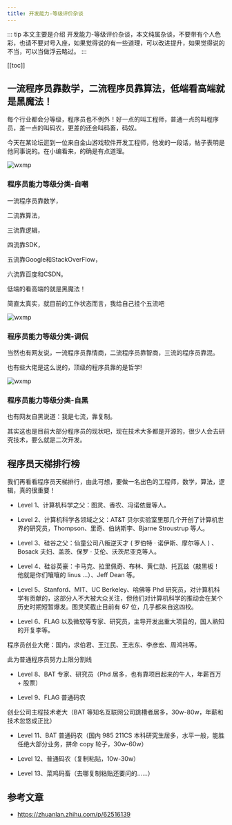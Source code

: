 ```yaml
---
title: 开发能力-等级评价杂谈
---
```


::: tip
本文主要是介绍 开发能力-等级评价杂谈，本文纯属杂谈，不要带有个人色彩，也请不要对号入座，如果觉得说的有一些道理，可以改进提升，如果觉得说的不当，可以当做浮云略过。
:::

[[toc]]

## 一流程序员靠数学，二流程序员靠算法，低端看高端就是黑魔法！


每个行业都会分等级，程序员也不例外！好一点的叫工程师，普通一点的叫程序员，差一点的叫码农，更差的还会叫码畜，码奴。

今天在某论坛逛到一位来自金山游戏软件开发工程师，他发的一段话，帖子表明是他同事说的。在小编看来，的确是有点道理。

<img class= "zoom-custom-imgs" :src="$withBase('/assets/img/dev/abilityevaluation/grade-1.png')" alt="wxmp">

### 程序员能力等级分类-自嘲

一流程序员靠数学，

二流靠算法，

三流靠逻辑，

四流靠SDK，

五流靠Google和StackOverFlow，

六流靠百度和CSDN。

低端的看高端的就是黑魔法！

简直太真实，就目前的工作状态而言，我给自己挂个五流吧



<img class= "zoom-custom-imgs" :src="$withBase('/assets/img/dev/abilityevaluation/grade-2.png')" alt="wxmp">


### 程序员能力等级分类-调侃

当然也有网友说，一流程序员靠情商，二流程序员靠智商，三流的程序员靠混。

也有些大佬是这么说的，顶级的程序员靠的是哲学!



<img class= "zoom-custom-imgs" :src="$withBase('/assets/img/dev/abilityevaluation/grade-3.png')" alt="wxmp">



### 程序员能力等级分类-自黑

也有网友自黑说道：我是七流，靠复制。



其实这也是目前大部分程序员的现状吧，现在技术大多都是开源的，很少人会去研究技术，要么就是二次开发。

## 程序员天梯排行榜

我们再看看程序员天梯排行，由此可想，要做一名出色的工程师，数学，算法，逻辑，真的很重要！

- Level 1、计算机科学之父：图灵、香农、冯诺依曼等人。

- Level 2、计算机科学各领域之父：AT&T 贝尔实验室里那几个开创了计算机世界的研究员，Thompson、里奇、伯纳斯李、Bjarne Stroustrup 等人。

- Level 3、硅谷之父：仙童公司八叛逆天才 ( 罗伯特 · 诺伊斯、摩尔等人 ) 、Bosack 夫妇、盖茨、保罗 · 艾伦、沃茨尼亚克等人。

- Level 4、硅谷英豪：卡马克、拉里佩奇、布林、黄仁勋、托瓦兹（敲黑板！他就是你们嚷嚷的 linus …）、Jeff Dean 等。

- Level 5、Stanford、MIT、UC Berkeley、哈佛等 Phd 研究员，对计算机科学有贡献的，这部分人不大被大众关注，但他们对计算机科学的推动会在某个历史时期短暂爆发。图灵奖截止目前有 67 位，几乎都来自这四校。

- Level 6、FLAG 以及微软等专家、研究员，主导开发出重大项目的，国人熟知的开复李等。

程序员创业大佬：国内，求伯君、王江民、王志东、李彦宏、周鸿祎等。

此为普通程序员努力上限分割线

- Level 8、BAT 专家、研究员（Phd 居多，也有靠项目起来的牛人，年薪百万 + 股票）

- Level 9、FLAG 普通码农

创业公司主程技术老大（BAT 等知名互联网公司跳槽者居多，30w-80w，年薪和技术忽悠成正比）

- Level 11、BAT 普通码农（国内 985 211CS 本科研究生居多，水平一般，能胜任绝大部分业务，拼命 copy 轮子，30w-60w）

- Level 12、普通码农（复制粘贴，10w-30w）

- Level 13、菜鸡码畜（去哪复制粘贴还要问的……）

## 参考文章
* https://zhuanlan.zhihu.com/p/62516139